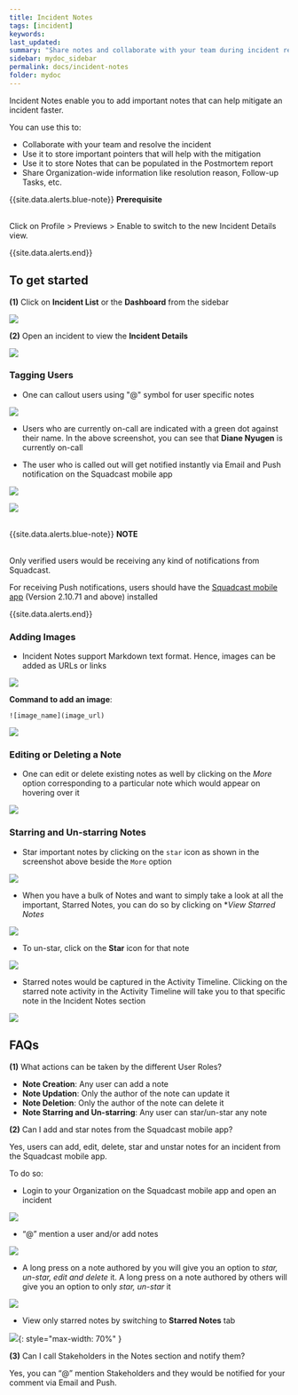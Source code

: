 ```yaml
---
title: Incident Notes
tags: [incident]
keywords:
last_updated:
summary: "Share notes and collaborate with your team during incident resolution"
sidebar: mydoc_sidebar
permalink: docs/incident-notes
folder: mydoc
---
```


Incident Notes enable you to add important notes that can help mitigate an incident faster.

You can use this to: 
- Collaborate with your team and resolve the incident 
- Use it to store important pointers that will help with the mitigation 
- Use it to store Notes that can be populated in the Postmortem report
- Share Organization-wide information like resolution reason, Follow-up Tasks, etc.

{{site.data.alerts.blue-note}}
<b>Prerequisite</b>
<br/><br/>
<p>
Click on Profile > Previews > Enable to switch to the new Incident Details view.
</p>
{{site.data.alerts.end}}

## To get started

**(1)** Click on **Incident List** or the **Dashboard** from the sidebar

![](images/incident_notes_1.png)

**(2)** Open an incident to view the **Incident Details**

![](images/incident_notes_1_1.png)

### Tagging Users

- One can callout users using "@" symbol for user specific notes

![](images/incident_notes_2.png)

- Users who are currently on-call are indicated with a green dot against their name. In the above screenshot, you can see that **Diane Nyugen** is currently on-call

- The user who is called out will get notified instantly via Email and Push notification on the Squadcast mobile app

![](images/incident_notes_3.png)

![](images/incident_notes_4.png)

<br/>
{{site.data.alerts.blue-note}}
<b>NOTE</b>
<br/><br/>
<p>Only verified users would be receiving any kind of notifications from Squadcast. </p>
<p>For receiving Push notifications, users should have the <a href="using-the-mobile-app">Squadcast mobile app</a> (Version 2.10.71 and above) installed</p>
{{site.data.alerts.end}}

### Adding Images

- Incident Notes support Markdown text format. Hence, images can be added as URLs or links 

![](images/incident_notes4_1.png)

**Command to add an image**:
```
![image_name](image_url)
```

![](images/incident_notes_6.png)

### Editing or Deleting a Note

- One can edit or delete existing notes as well by clicking on the _More_ option corresponding to a particular note which would appear on hovering over it

![](images/incident_notes_7.png)

### Starring and Un-starring Notes 

- Star important notes by clicking on the `star` icon as shown in the screenshot above beside the `More` option

![](images/incident_notes_8.png)

- When you have a bulk of Notes and want to simply take a look at all the important, Starred Notes, you can do so by clicking on **View Starred Notes*

![](images/incident_notes_9.png)

- To un-star, click on the **Star** icon for that note

![](images/incident_notes_10.png)

- Starred notes would be captured in the Activity Timeline. Clicking on the starred note activity in the Activity Timeline will take you to that specific note in the Incident Notes section

![](images/incident_notes10_1.png)

## FAQs

**(1)** What actions can be taken by the different User Roles?

- **Note Creation**: Any user can add a note
- **Note Updation**: Only the author of the note can update it
- **Note Deletion**: Only the author of the note can delete it
- **Note Starring and Un-starring**: Any user can star/un-star any note

**(2)** Can I add and star notes from the Squadcast mobile app?

Yes, users can add, edit, delete, star and unstar notes for an incident from the Squadcast mobile app. 

To do so:

- Login to your Organization on the Squadcast mobile app and open an incident

![](images/incident_notes_11.png)

- “@” mention a user and/or add notes

![](images/incident_notes_12.png)

- A long press on a note authored by you will give you an option to *star, un-star, edit and delete* it. A long press on a note authored by others will give you an option to only *star, un-star* it

![](images/incident_notes_13.png)

- View only starred notes by switching to **Starred Notes** tab

![](images/incident_notes_14.png){: style="max-width: 70%" }

**(3)** Can I call Stakeholders in the Notes section and notify them?

Yes, you can “@” mention Stakeholders and they would be notified for your comment via Email and Push.
